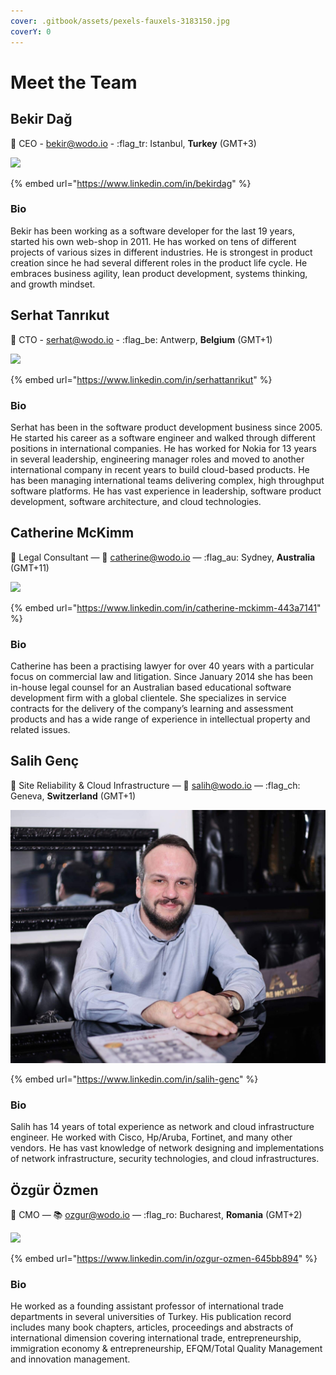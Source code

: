 ```yaml
---
cover: .gitbook/assets/pexels-fauxels-3183150.jpg
coverY: 0
---
```


# Meet the Team

## Bekir Dağ

👋 CEO - bekir@wodo.io - :flag\_tr: Istanbul, **Turkey** (GMT+3)

![](.gitbook/assets/bekir\_smiling\_w2000.jpg)

{% embed url="https://www.linkedin.com/in/bekirdag" %}

### Bio

Bekir has been working as a software developer for the last 19 years, started his own web-shop in 2011. He has worked on tens of different projects of various sizes in different industries. He is strongest in product creation since he had several different roles in the product life cycle. He embraces business agility, lean product development, systems thinking, and growth mindset.

## Serhat Tanrıkut

👋 CTO - serhat@wodo.io - :flag\_be: Antwerp, **Belgium** (GMT+1)

![](.gitbook/assets/serhat\_wide.jpg)

{% embed url="https://www.linkedin.com/in/serhattanrikut" %}

### Bio&#x20;

Serhat has been in the software product development business since 2005. He started his career as a software engineer and walked through different positions in international companies. He has worked for Nokia for 13 years in several leadership, engineering manager roles and moved to another international company in recent years to build cloud-based products. He has been managing international teams delivering complex, high throughput software platforms. He has vast experience in leadership, software product development, software architecture, and cloud technologies.



## Catherine McKimm

👋 Legal Consultant — 💌 catherine@wodo.io — :flag\_au: Sydney, **Australia** (GMT+11)

![](.gitbook/assets/catherine\_mckimm.jpeg)

{% embed url="https://www.linkedin.com/in/catherine-mckimm-443a7141" %}

### Bio

Catherine has been a practising lawyer for over 40 years with a particular focus on commercial law and litigation. Since January 2014 she has been in-house legal counsel for an Australian based educational software development firm with a global clientele. She specializes in service contracts for the delivery of the company’s learning and assessment products and has a wide range of experience in intellectual property and related issues.

## Salih Genç

👋 Site Reliability & Cloud Infrastructure — :ninja: salih@wodo.io — :flag\_ch: Geneva, **Switzerland** (GMT+1)

![](.gitbook/assets/salihgenc.jpeg)

{% embed url="https://www.linkedin.com/in/salih-genc" %}

### Bio

Salih has 14 years of total experience as network and cloud infrastructure engineer. He worked with Cisco, Hp/Aruba, Fortinet, and many other vendors. He has vast knowledge of network designing and implementations of network infrastructure, security technologies, and cloud infrastructures.

## Özgür Özmen

👋  CMO  — :books: ozgur@wodo.io — :flag\_ro: Bucharest, **Romania** (GMT+2)

![](.gitbook/assets/IMG\_3157.jpg)

{% embed url="https://www.linkedin.com/in/ozgur-ozmen-645bb894" %}

### Bio

He worked as a founding assistant professor of international trade departments in several universities of Turkey. His publication record includes many book chapters, articles, proceedings and abstracts of international dimension covering international trade, entrepreneurship, immigration economy & entrepreneurship, EFQM/Total Quality Management and innovation management.
